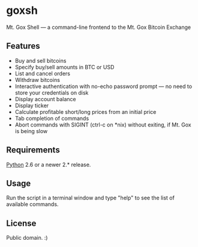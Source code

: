 # goxsh

Mt. Gox Shell — a command-line frontend to the Mt. Gox Bitcoin Exchange

## Features

- Buy and sell bitcoins
- Specify buy/sell amounts in BTC or USD
- List and cancel orders
- Withdraw bitcoins
- Interactive authentication with no-echo password prompt — no need to store your credentials on disk
- Display account balance
- Display ticker
- Calculate profitable short/long prices from an initial price
- Tab completion of commands
- Abort commands with SIGINT (ctrl-c on *nix) without exiting, if Mt. Gox is being slow

## Requirements

[Python](http://python.org/) 2.6 or a newer 2.* release.

## Usage

Run the script in a terminal window and type "help" to see the list of available commands.

## License

Public domain. :)